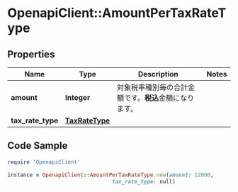 # OpenapiClient::AmountPerTaxRateType

## Properties

Name | Type | Description | Notes
------------ | ------------- | ------------- | -------------
**amount** | **Integer** | 対象税率種別毎の合計金額です。**税込**金額になります。 | 
**tax_rate_type** | [**TaxRateType**](TaxRateType.md) |  | 

## Code Sample

```ruby
require 'OpenapiClient'

instance = OpenapiClient::AmountPerTaxRateType.new(amount: 12000,
                                 tax_rate_type: null)
```


